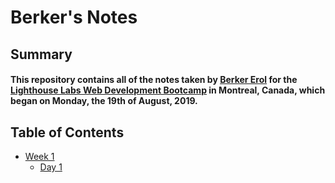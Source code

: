 # Berker's Notes

## Summary 

#### This repository contains all of the notes taken by [Berker Erol](https://github.com/berkererol) for the [Lighthouse Labs Web Development Bootcamp](https://www.lighthouselabs.ca/montreal) in Montreal, Canada, which began on Monday, the 19th of August, 2019.

## Table of Contents

* [Week 1](week_1)
  * [Day 1](week_1/day_1) 


